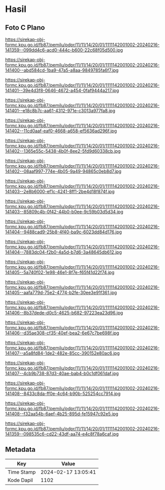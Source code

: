# Hasil

## Foto C Plano

https://sirekap-obj-formc.kpu.go.id/fb87/pemilu/pdpr/11/11/14/20/01/1111142001002-20240216-141359--099dd4c6-acd0-444c-b600-22c68f05d500.jpg

https://sirekap-obj-formc.kpu.go.id/fb87/pemilu/pdpr/11/11/14/20/01/1111142001002-20240216-141400--abd584cd-1ba9-47a5-a8aa-9849785fa6f7.jpg

https://sirekap-obj-formc.kpu.go.id/fb87/pemilu/pdpr/11/11/14/20/01/1111142001002-20240216-141401--39e4d3f8-0646-4672-a454-0faf9444a217.jpg

https://sirekap-obj-formc.kpu.go.id/fb87/pemilu/pdpr/11/11/14/20/01/1111142001002-20240216-141401--e18c8b7c-aa61-4312-971e-c3013a977fa8.jpg

https://sirekap-obj-formc.kpu.go.id/fb87/pemilu/pdpr/11/11/14/20/01/1111142001002-20240216-141402--11cd0aaf-eaf0-4668-a658-ef5636ad296f.jpg

https://sirekap-obj-formc.kpu.go.id/fb87/pemilu/pdpr/11/11/14/20/01/1111142001002-20240216-141402--1365e55c-5438-4b0f-8ee2-5fd9d60338cb.jpg

https://sirekap-obj-formc.kpu.go.id/fb87/pemilu/pdpr/11/11/14/20/01/1111142001002-20240216-141402--08aaf997-774e-4b05-9a49-94865c0eb8d7.jpg

https://sirekap-obj-formc.kpu.go.id/fb87/pemilu/pdpr/11/11/14/20/01/1111142001002-20240216-141403--2e8b6000-ef1c-4241-8ff1-2be4d18f874f.jpg

https://sirekap-obj-formc.kpu.go.id/fb87/pemilu/pdpr/11/11/14/20/01/1111142001002-20240216-141403--85809c4b-0f42-44b0-b0ee-9c59b03d5d34.jpg

https://sirekap-obj-formc.kpu.go.id/fb87/pemilu/pdpr/11/11/14/20/01/1111142001002-20240216-141404--9488cad9-25b8-4f40-ba9c-6023dd84d176.jpg

https://sirekap-obj-formc.kpu.go.id/fb87/pemilu/pdpr/11/11/14/20/01/1111142001002-20240216-141404--7883dc04-f2b0-4a5d-b7d6-3a48645db612.jpg

https://sirekap-obj-formc.kpu.go.id/fb87/pemilu/pdpr/11/11/14/20/01/1111142001002-20240216-141405--5a740f02-1e98-46e1-8f7e-f65f41d22f74.jpg

https://sirekap-obj-formc.kpu.go.id/fb87/pemilu/pdpr/11/11/14/20/01/1111142001002-20240216-141405--aafa779d-75e2-4774-b2fe-30ee3e91f361.jpg

https://sirekap-obj-formc.kpu.go.id/fb87/pemilu/pdpr/11/11/14/20/01/1111142001002-20240216-141406--8b37dede-d0c5-4625-b682-97223ea23d96.jpg

https://sirekap-obj-formc.kpu.go.id/fb87/pemilu/pdpr/11/11/14/20/01/1111142001002-20240216-141406--d35ae308-cf35-40ef-bea2-6e67c7be698f.jpg

https://sirekap-obj-formc.kpu.go.id/fb87/pemilu/pdpr/11/11/14/20/01/1111142001002-20240216-141407--a5a8fd84-1de2-482e-85cc-390152e80ac6.jpg

https://sirekap-obj-formc.kpu.go.id/fb87/pemilu/pdpr/11/11/14/20/01/1111142001002-20240216-141407--4cb9b738-87d3-40ae-bab4-b0c1df061daf.jpg

https://sirekap-obj-formc.kpu.go.id/fb87/pemilu/pdpr/11/11/14/20/01/1111142001002-20240216-141408--8433c8da-ff0e-4c64-b90b-525254cc7914.jpg

https://sirekap-obj-formc.kpu.go.id/fb87/pemilu/pdpr/11/11/14/20/01/1111142001002-20240216-141408--f32aa54b-6aef-4b25-895d-fe15947c92e5.jpg

https://sirekap-obj-formc.kpu.go.id/fb87/pemilu/pdpr/11/11/14/20/01/1111142001002-20240216-141359--098535c6-cd22-43df-aa74-e4c8f78a6caf.jpg


## Metadata

| Key        | Value               |
| ---------- | ------------------- |
| Time Stamp | 2024-02-17 13:05:41 |
| Kode Dapil | 1102                |



